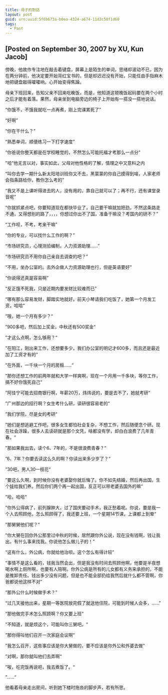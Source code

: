 ```yaml
---
title: 母子的對話
layout: post
guid: urn:uuid:5f6b673a-b0ea-4324-a674-11d2c58f1d60
tags:
  - Past
---
```




[Posted on September 30, 2007 by XU, Kun Jacob]
---

傍晚，他故作专注地在敲击着键盘，屏幕上是陌生的单词，思绪却波动不已，因为在两分钟前，他决定要开始背红宝书的，但是却迟迟没有开始，只能任由手指麻木地把键盘敲得嚯嚯响。心开始变得焦躁。

母亲下班回来，告知父亲不回来吃晚饭，而是，他知道这顿晚饭起码要在两个小时之后才能有着落。果然，母亲坐到电脑旁边的椅子上开始有一搭没一搭地说话。

“你饿不，不饿我就吃一点再煮，刚上完课累死了”

“好啊”

“你在干什么？”

“熟悉单词，顺便练习一下打字速度”

“你爸说你整天都是在学校睡觉的，不然怎么可能托福才考那么一点分"

"哈”他无言以对，事实如此，父母对他性格的了解，情理之中又意料之内

“叫你去学一期什么新太阳培训班你又不去，黑蒙蒙的你自己摸得到啥，人家老师会指条路给你，教你怎么考的”

“我又不是上课听得进去的人，没有用的，靠自己就可以了；再不行，还有课堂录音呢”

“你就抓紧点吧，你要知道现在都快毕业了，自己要干嘛就加把劲，不然这条路走不通，又得想别的路了，，，，你想过你出不了国，准备干嘛没？考国内的研不？”

“工作呗，不考，考来干嘛”

“你的专业，可以找什么工作的啊？”

“市场研究员，心理测验编制，人力资源助理……”

“市场研究员不用你自己亲自去调查的吧？”

“不用，坐办公室的。去外企做人力资源助理也行，但是英语要好”

“你说得还真是容易啊”

“反正饿不死我，只是近期内要发财比较难而已”

“哪有那么容易发财，脚踏实地就好。前天小琴请我们吃饭了，她第一个月发工资，哈哈“

”哦，她一个月有多少？“

”900多吧，然后加上奖金，中秋还有500奖金“

”才这么点啊，怎么够用？“

”在阳江，刚出来工作，还想要多少。我们办公室的明记才600多，而且还是最近加了工资才有的“

”在外面，一千块一个月的房租……“

”那你还想工作的前两年就和大学一样爽啊，现在一个月用一千多块，等你工作，搞不好你饿死自己“

”阿佳宁可能去招商银行啊，年薪20万，炜炜说的，要是去不了，她就考研“

”广州那边的招行啊？女生考什么研，读研很容易老的“

”我们学院，尽是女的考研“

”她们是想逃避工作吧，很多女生都怕社会复杂，不想工作，然后随便念个研。现在社会浮躁，很多人去读研就是那个文凭，啥都没有学，却白白浪费了几年青春。“

”那如果我出去，读个6、7年的，不是很浪费青春？“

”6、7年？你要去读这么久的啊？你读出来多少岁了？“

”30吧，男人30一枝花“

”要这么久啊，到时候你没有老婆娶你就后悔了。你不如先结婚，然后再出国，生个娃给我们养。然后你们两个再一起出国，反正可以带老婆去国外的嘛“

”哈，哈哈“

”你外公得病了，前列腺肿大，过了国庆要动手术，我正愁着呢。你说，要是我一个人去照顾他，怎么照顾得了，我还要上班，一个星期14节课，上课都上到晕“

”那舅舅他们呢？“

”你大舅在回你外公那里过中秋的时候，居然跟你外公说，现在没有钱啊，钱让我出，有什么事来找我。你说他怎么做儿子的！”

“这有什么，外公病，你就给他治呗。这个怎么有得计较”

“事情不是这么看的，钱我当然会出，但是我没有时间去照顾他啊，他要是半夜想喝水啊上厕所啊，也要有人陪啊。你外公病是所有的儿女都有义务来承担的，不能是推卸责任。钱出多少没有问题，但是也不能全部扔给我然后就什么都不管啊，你爸都说他这样不对”

“那外公什么时候做手术？”

“过几天接他出来，星期一等医院放完假了就送他住院，可能到时候人会多，……”

“那他做完手术怎么照顾啊？你又要上班“

”不知道，就是烦这个，可能叫你三舅吧。“

”那你得叫他们召开一次家庭会议啊“

”我怎么召开，这些事应该是你大舅做的，要不应该是你外公和外婆去做“

”对啊，那你就叫他们去弄啊“

”唉，吃完饭再说吧，我去煮饭了。“

”……“

他看着母亲走出房间，听到她下楼时拖沓的脚步声，若有所思。